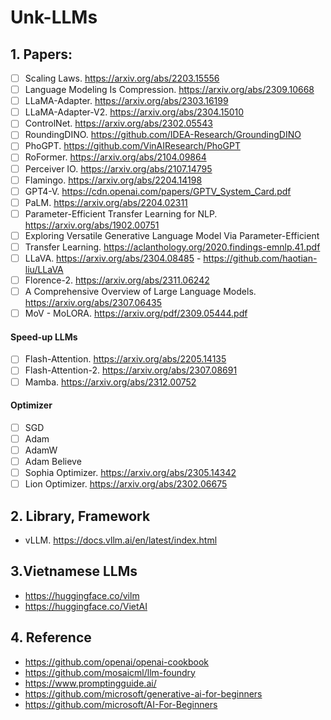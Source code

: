 # Unk-LLMs

## 1. Papers:
- [ ] Scaling Laws. https://arxiv.org/abs/2203.15556
- [ ] Language Modeling Is Compression. https://arxiv.org/abs/2309.10668
- [ ] LLaMA-Adapter. https://arxiv.org/abs/2303.16199
- [ ] LLaMA-Adapter-V2. https://arxiv.org/abs/2304.15010
- [ ] ControlNet. https://arxiv.org/abs/2302.05543
- [ ] RoundingDINO. https://github.com/IDEA-Research/GroundingDINO
- [ ] PhoGPT. https://github.com/VinAIResearch/PhoGPT 
- [ ] RoFormer. https://arxiv.org/abs/2104.09864
- [ ] Perceiver IO. https://arxiv.org/abs/2107.14795
- [ ] Flamingo. https://arxiv.org/abs/2204.14198
- [ ] GPT4-V. https://cdn.openai.com/papers/GPTV_System_Card.pdf
- [ ] PaLM. https://arxiv.org/abs/2204.02311
- [ ] Parameter-Efficient Transfer Learning for NLP. https://arxiv.org/abs/1902.00751
- [ ] Exploring Versatile Generative Language Model Via Parameter-Efficient
- [ ] Transfer Learning. https://aclanthology.org/2020.findings-emnlp.41.pdf
- [ ] LLaVA. https://arxiv.org/abs/2304.08485 - https://github.com/haotian-liu/LLaVA
- [ ] Florence-2. https://arxiv.org/abs/2311.06242
- [ ] A Comprehensive Overview of Large Language Models. https://arxiv.org/abs/2307.06435
- [ ] MoV - MoLORA. https://arxiv.org/pdf/2309.05444.pdf

#### Speed-up LLMs
- [ ] Flash-Attention. https://arxiv.org/abs/2205.14135
- [ ] Flash-Attention-2. https://arxiv.org/abs/2307.08691
- [ ] Mamba. https://arxiv.org/abs/2312.00752

#### Optimizer
- [ ] SGD
- [ ] Adam
- [ ] AdamW
- [ ] Adam Believe
- [ ] Sophia Optimizer. https://arxiv.org/abs/2305.14342
- [ ] Lion Optimizer. https://arxiv.org/abs/2302.06675

## 2. Library, Framework
- vLLM. https://docs.vllm.ai/en/latest/index.html

## 3.Vietnamese LLMs
- https://huggingface.co/vilm
- https://huggingface.co/VietAI

## 4. Reference
- https://github.com/openai/openai-cookbook
- https://github.com/mosaicml/llm-foundry
- https://www.promptingguide.ai/
- https://github.com/microsoft/generative-ai-for-beginners
- https://github.com/microsoft/AI-For-Beginners